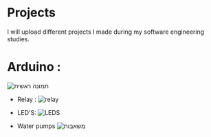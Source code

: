 # Projects
I will upload different projects I made during my software engineering studies.


# Arduino :

![תמונה ראשית](https://user-images.githubusercontent.com/45034767/126064804-c6483e68-b892-456b-b204-1fa3848ba754.jpg)

- Relay :
 ![relay](https://user-images.githubusercontent.com/45034767/126064843-69cd4095-55fe-47e4-b5f6-2d10c44bbacb.jpeg)

- LED'S:
![LEDS](https://user-images.githubusercontent.com/45034767/126064851-7c75bc16-8a60-4fec-bafb-a232ab0eb8e7.jpg)

- Water pumps
![משאבות](https://user-images.githubusercontent.com/45034767/126064864-c0ee0b69-e79a-4268-8db1-7154d4901ee7.jpeg)
